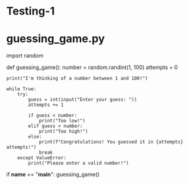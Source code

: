 # Testing-1
# guessing_game.py
import random

def guessing_game():
    number = random.randint(1, 100)
    attempts = 0
    
    print("I'm thinking of a number between 1 and 100!")
    
    while True:
        try:
            guess = int(input("Enter your guess: "))
            attempts += 1
            
            if guess < number:
                print("Too low!")
            elif guess > number:
                print("Too high!")
            else:
                print(f"Congratulations! You guessed it in {attempts} attempts!")
                break
        except ValueError:
            print("Please enter a valid number!")

if __name__ == "__main__":
    guessing_game()